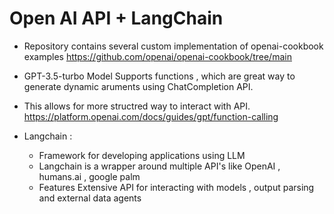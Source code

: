 # Open AI API + LangChain 

- Repository contains several custom implementation of openai-cookbook examples  https://github.com/openai/openai-cookbook/tree/main

- GPT-3.5-turbo Model Supports functions , which are great way to generate dynamic aruments using ChatCompletion API.  

- This allows for more structred way to interact with API. https://platform.openai.com/docs/guides/gpt/function-calling


- Langchain :
    - Framework for developing applications using LLM
    - Langchain is a wrapper around multiple API's like OpenAI , humans.ai , google palm
    - Features Extensive API for interacting with models , output parsing and external data agents




